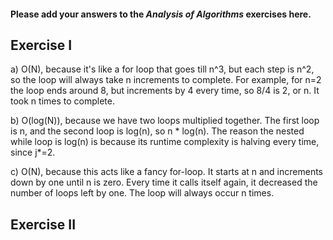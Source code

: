 #### Please add your answers to the ***Analysis of  Algorithms*** exercises here.

## Exercise I

a) O(N), because it's like a for loop that goes till n^3, but each step is n^2, so the loop will always take n increments to complete. For example, for n=2 the loop ends around 8, but increments by 4 every time, so 8/4 is 2, or n. It took n times to complete.


b) O(log(N)), because we have two loops multiplied together. The first loop is n, and the second loop is log(n), so n * log(n). The reason the nested while loop is log(n) is because its runtime complexity is halving every time, since j*=2.


c) O(N), because this acts like a fancy for-loop. It starts at n and increments down by one until n is zero. Every time it calls itself again, it decreased the number of loops left by one. The loop will always occur n times.

## Exercise II


